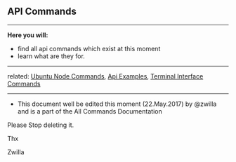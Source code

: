 ## API Commands
***

**Here you will:**

- find all api commands which exist at this moment
- learn what are they for.


***
related: [Ubuntu Node Commands](Ubuntu-Node-Commands), [Api Examples](Api-Examples), [Terminal Interface Commands](Terminal-interface-commands)
*** 

+ This document well be edited this moment (22.May.2017) by @zwilla and is a part of the All Commands Documentation

Please Stop deleting it. 

Thx

Zwilla